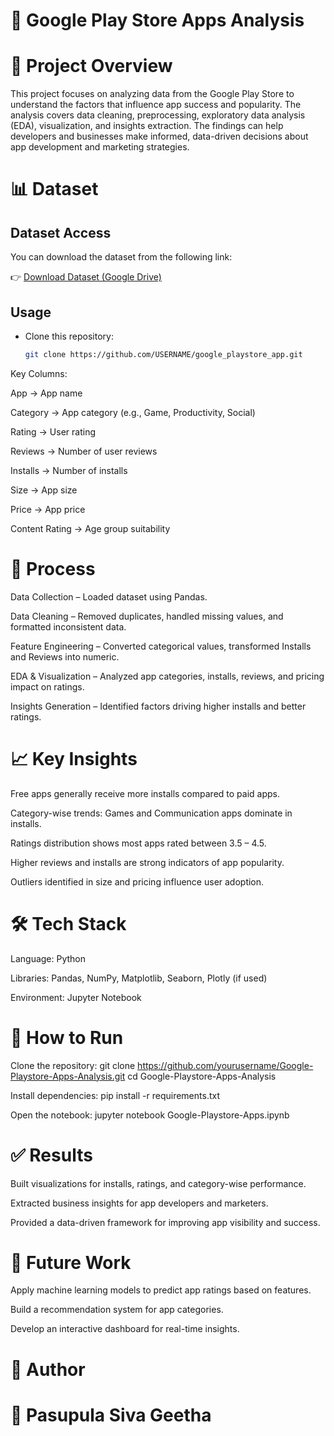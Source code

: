 # 📱 Google Play Store Apps Analysis
# 📌 Project Overview

This project focuses on analyzing data from the Google Play Store to understand the factors that influence app success and popularity. The analysis covers data cleaning, preprocessing, exploratory data analysis (EDA), visualization, and insights extraction. The findings can help developers and businesses make informed, data-driven decisions about app development and marketing strategies.

# 📊 Dataset

## Dataset Access

You can download the dataset from the following link:

👉 [Download Dataset (Google Drive)](https://drive.google.com/file/d/1Wtm4_IGr4icsAmbqkkq0TNScPQIDaYqS/view?usp=sharing)

## Usage

- Clone this repository:
  ```bash
  git clone https://github.com/USERNAME/google_playstore_app.git

Key Columns:

App → App name

Category → App category (e.g., Game, Productivity, Social)

Rating → User rating

Reviews → Number of user reviews

Installs → Number of installs

Size → App size

Price → App price

Content Rating → Age group suitability

# 🔑 Process

Data Collection – Loaded dataset using Pandas.

Data Cleaning – Removed duplicates, handled missing values, and formatted inconsistent data.

Feature Engineering – Converted categorical values, transformed Installs and Reviews into numeric.

EDA & Visualization – Analyzed app categories, installs, reviews, and pricing impact on ratings.

Insights Generation – Identified factors driving higher installs and better ratings.

# 📈 Key Insights

Free apps generally receive more installs compared to paid apps.

Category-wise trends: Games and Communication apps dominate in installs.

Ratings distribution shows most apps rated between 3.5 – 4.5.

Higher reviews and installs are strong indicators of app popularity.

Outliers identified in size and pricing influence user adoption.

# 🛠️ Tech Stack

Language: Python

Libraries: Pandas, NumPy, Matplotlib, Seaborn, Plotly (if used)

Environment: Jupyter Notebook

# 🚀 How to Run

Clone the repository: git clone https://github.com/yourusername/Google-Playstore-Apps-Analysis.git
                      cd Google-Playstore-Apps-Analysis


Install dependencies: pip install -r requirements.txt


Open the notebook: jupyter notebook Google-Playstore-Apps.ipynb

# ✅ Results

Built visualizations for installs, ratings, and category-wise performance.

Extracted business insights for app developers and marketers.

Provided a data-driven framework for improving app visibility and success.

# 🔮 Future Work

Apply machine learning models to predict app ratings based on features.

Build a recommendation system for app categories.

Develop an interactive dashboard for real-time insights.

# 📌 Author

# 👤 Pasupula Siva Geetha
